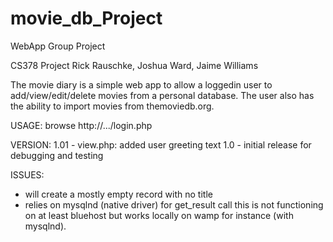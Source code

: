 movie_db_Project
================

WebApp Group Project

CS378 Project Rick Rauschke, Joshua Ward, Jaime Williams

The movie diary is a simple web app to allow a loggedin user
to add/view/edit/delete movies from a personal database.  The
user also has the ability to import movies from themoviedb.org.

USAGE:
browse http://.../login.php

VERSION:
1.01 - view.php: added user greeting text
1.0 - initial release for debugging and testing



ISSUES:
- will create a mostly empty record with no title
- relies on mysqlnd (native driver) for get_result call
  this is not functioning on at least bluehost but 
  works locally on wamp for instance (with mysqlnd).


